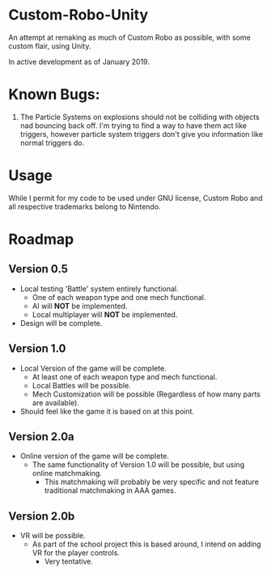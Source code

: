 # Custom-Robo-Unity
An attempt at remaking as much of Custom Robo as possible, with some custom flair, using Unity.

In active development as of January 2019.

# Known Bugs:
  1. The Particle Systems on explosions should not be colliding with objects nad bouncing back off. I'm trying to find a way to have them act like triggers, however particle system triggers don't give you information like normal triggers do.
    
# Usage
  While I permit for my code to be used under GNU license, Custom Robo and all respective trademarks belong to Nintendo.

# Roadmap

## Version 0.5
- Local testing 'Battle' system entirely functional.
  - One of each weapon type and one mech functional.
  - AI will **NOT** be implemented.
  - Local multiplayer will **NOT** be implemented.
- Design will be complete.

## Version 1.0
- Local Version of the game will be complete.
  - At least one of each weapon type and mech functional.
  - Local Battles will be possible.
  - Mech Customization will be possible (Regardless of how many parts are available).
- Should feel like the game it is based on at this point.

## Version 2.0a
- Online version of the game will be complete.
  - The same functionality of Version 1.0 will be possible, but using online matchmaking.
    - This matchmaking will probably be very specific and not feature traditional matchmaking in AAA games.

## Version 2.0b
- VR will be possible.
  - As part of the school project this is based around, I intend on adding VR for the player controls. 
    - Very tentative.
